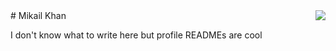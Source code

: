 <img align="right" src="https://github-readme-stats.vercel.app/api/top-langs/?username=mkhan45&hide=Makefile,Jupyter%20Notebook,HTML,SCSS&langs_count=15&exclude_repo=two-flappy,dwm,st,tsPong&count_private=false&show_icons=false" />
# Mikail Khan

I don't know what to write here but profile READMEs are cool
